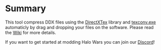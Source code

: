 # Summary

This tool compress DDX files using the [DirectXTex](https://github.com/microsoft/DirectXTex) library and [texconv.exe](https://github.com/Microsoft/DirectXTex/wiki/Texconv) automaticly by drag and dropping your files on the software.
Please read the [Wiki](https://github.com/HalfDragonLucy/HWTextureCompressor/wiki) for more details.

If you want to get started at modding Halo Wars you can join our [Discord](https://discord.gg/nJnbfz274c)!
